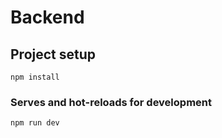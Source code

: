 # Backend


## Project setup
```
npm install
```

### Serves and hot-reloads for development
```
npm run dev
```